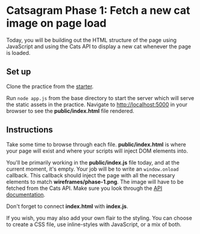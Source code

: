 # Catsagram Phase 1: Fetch a new cat image on page load

Today, you will be building out the HTML structure of the page using
JavaScript and using the Cats API to display a new cat whenever the page is
loaded.

## Set up

Clone the practice from the [starter].

Run `node app.js` from the base directory to start the server which will serve
the static assets in the practice. Navigate to [http://localhost:5000] in your
browser to see the __public/index.html__ file rendered.

## Instructions

Take some time to browse through each file. __public/index.html__ is where your
page will exist and where your scripts will inject DOM elements into.

You'll be primarily working in the __public/index.js__ file today, and at the
current moment, it's empty. Your job will be to write an `window.onload`
callback. This callback should inject the page with all the necessary elements
to match __wireframes/phase-1.png__. The image will have to be fetched from the
Cats API. Make sure you look through the [API documentation].

Don't forget to connect __index.html__ with __index.js__.

If you wish, you may also add your own flair to the styling. You can choose to
create a CSS file, use inline-styles with JavaScript, or a mix of both.

[starter]: https://github.com/appacademy/practice-for-week-09-catsagram-long-practice-day-1
[API documentation]: https://docs.thecatapi.com/api-reference/images/images-search
[http://localhost:5000]: http://localhost:5000
